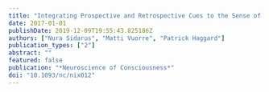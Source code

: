 ```yaml
---
title: "Integrating Prospective and Retrospective Cues to the Sense of Agency: A Multi-Study Investigation"
date: 2017-01-01
publishDate: 2019-12-09T19:55:43.825186Z
authors: ["Nura Sidarus", "Matti Vuorre", "Patrick Haggard"]
publication_types: ["2"]
abstract: ""
featured: false
publication: "*Neuroscience of Consciousness*"
doi: "10.1093/nc/nix012"
---
```



